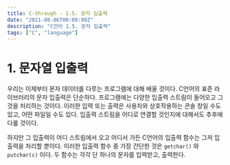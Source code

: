 ```yaml
---
title: C-through - 1.5. 문자 입출력
date: "2021-08-06T00:00:00Z"
description: "C언어 1.5. 문자 입출력"
tags: ["C", "language"]
---
```

# 1. 문자열 입출력
우리는 이제부터 문자 데이터를 다루는 프로그램에 대해 배울 것이다.
C언어의 표준 라이브러리의 문자 입출력은 단순하다. 프로그램에는 다양한 입출력 스트림이 들어오고 그것을 처리하는 것이다.
이러한 입력 또는 출력은 사용자와 상호작용하는 콘솔 창일 수도 있고, 어떤 파일일 수도 있다.
입출력 스트림을 어디로 연결할 것인지에 대해서도 추후에 다룰 것이다.

하지만 그 입출력이 어디 스트림에서 오고 어디서 가든 C언어의 입출력 함수는 그저 입출력을 처리할 뿐이다.
이러한 입출력 함수 중 가장 간단한 것은 `getchar()` 와 `putchar(c)` 이다.
두 함수는 각각 단 하나의 문자를 입력받고, 출력한다.
